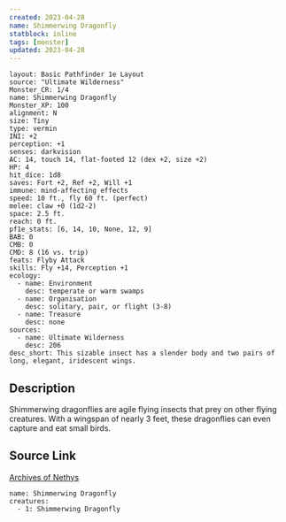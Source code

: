 ```yaml
---
created: 2023-04-28
name: Shimmerwing Dragonfly
statblock: inline
tags: [monster]
updated: 2023-04-28
---
```

```statblock
layout: Basic Pathfinder 1e Layout
source: "Ultimate Wilderness"
Monster_CR: 1/4
name: Shimmerwing Dragonfly
Monster_XP: 100
alignment: N
size: Tiny
type: vermin
INI: +2
perception: +1
senses: darkvision
AC: 14, touch 14, flat-footed 12 (dex +2, size +2)
HP: 4
hit_dice: 1d8
saves: Fort +2, Ref +2, Will +1
immune: mind-affecting effects
speed: 10 ft., fly 60 ft. (perfect)
melee: claw +0 (1d2-2)
space: 2.5 ft.
reach: 0 ft.
pf1e_stats: [6, 14, 10, None, 12, 9]
BAB: 0
CMB: 0
CMD: 8 (16 vs. trip)
feats: Flyby Attack
skills: Fly +14, Perception +1
ecology:
  - name: Environment
    desc: temperate or warm swamps
  - name: Organisation
    desc: solitary, pair, or flight (3-8)
  - name: Treasure
    desc: none
sources:
  - name: Ultimate Wilderness
    desc: 206
desc_short: This sizable insect has a slender body and two pairs of long, elegant, iridescent wings.
```
## Description
Shimmerwing dragonflies are agile flying insects that prey on other flying creatures. With a wingspan of nearly 3 feet, these dragonflies can even capture and eat small birds.
## Source Link
[Archives of Nethys](https://aonprd.com/MonsterDisplay.aspx?ItemName=Shimmerwing%20Dragonfly)
```encounter-table
name: Shimmerwing Dragonfly
creatures:
  - 1: Shimmerwing Dragonfly
```
